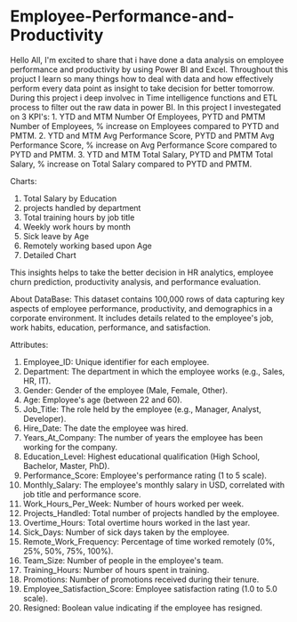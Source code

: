 # Employee-Performance-and-Productivity

Hello All,
I'm excited to share that i have done a data analysis on employee performance and productivity by using Power BI and Excel.
Throughout this projuct I learn so many things how to deal with data and how effectively perform every data point as insight to take decision for better tomorrow.
During this project i deep involvec in Time intelligence functions and ETL process to filter out the raw data in power BI.
In this project I investegated on 3 KPI's:
    1. YTD and MTM Number Of Employees, PYTD and PMTM Number of Employees, % increase on Employees compared to PYTD and PMTM.
    2. YTD and MTM Avg Performance Score, PYTD and PMTM Avg Performance Score, % increase on Avg Performance Score compared to PYTD and PMTM.
    3. YTD and MTM Total Salary, PYTD and PMTM Total Salary, % increase on Total Salary compared to PYTD and PMTM.

Charts:
  1. Total Salary by Education
  2. projects handled by department
  3. Total training hours by job title
  4. Weekly work hours by month
  5. Sick leave by Age
  6. Remotely working based upon Age
  7. Detailed Chart

This insights helps to take the better decision in  HR analytics, employee churn prediction, productivity analysis, and performance evaluation.

About DataBase:
This dataset contains 100,000 rows of data capturing key aspects of employee performance, productivity, and demographics in a corporate environment. It includes details related to the employee's job, work habits, education, performance, and satisfaction.

Attributes:
1. Employee_ID: Unique identifier for each employee.
2. Department: The department in which the employee works (e.g., Sales, HR, IT).
3. Gender: Gender of the employee (Male, Female, Other).
4. Age: Employee's age (between 22 and 60).
5. Job_Title: The role held by the employee (e.g., Manager, Analyst, Developer).
6. Hire_Date: The date the employee was hired.
7. Years_At_Company: The number of years the employee has been working for the company.
8. Education_Level: Highest educational qualification (High School, Bachelor, Master, PhD).
9. Performance_Score: Employee's performance rating (1 to 5 scale).
10. Monthly_Salary: The employee's monthly salary in USD, correlated with job title and performance score.
11. Work_Hours_Per_Week: Number of hours worked per week.
12. Projects_Handled: Total number of projects handled by the employee.
13. Overtime_Hours: Total overtime hours worked in the last year.
14. Sick_Days: Number of sick days taken by the employee.
15. Remote_Work_Frequency: Percentage of time worked remotely (0%, 25%, 50%, 75%, 100%).
16. Team_Size: Number of people in the employee's team.
17. Training_Hours: Number of hours spent in training.
18. Promotions: Number of promotions received during their tenure.
19. Employee_Satisfaction_Score: Employee satisfaction rating (1.0 to 5.0 scale).
20. Resigned: Boolean value indicating if the employee has resigned.
